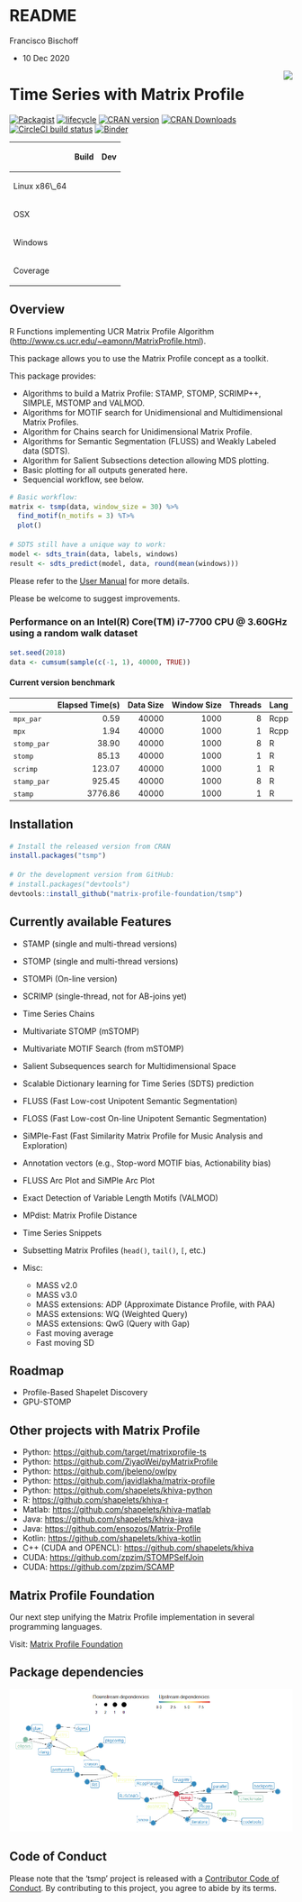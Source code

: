 README
================
Francisco Bischoff
- 10 Dec 2020

<!-- README.md is generated from README.Rmd. Please edit that file -->

<img src="man/figures/logo.png" align="right" style="float:right;"/>

# Time Series with Matrix Profile

<!-- badges: start -->

[![Packagist](https://img.shields.io/badge/License-Apache--2.0-brightgreen.svg)](https://choosealicense.com/licenses/apache-2.0/)
[![lifecycle](https://img.shields.io/badge/lifecycle-stable-brightgreen.svg)](https://www.tidyverse.org/lifecycle/#stable)
[![CRAN
version](http://www.r-pkg.org/badges/version/tsmp)](https://cran.r-project.org/package=tsmp)
[![CRAN
Downloads](https://cranlogs.r-pkg.org/badges/tsmp)](https://cran.r-project.org/package=tsmp)
[![CircleCI build
status](https://circleci.com/gh/matrix-profile-foundation/tsmp.svg?style=svg)](https://circleci.com/gh/matrix-profile-foundation/tsmp)
[![Binder](https://mybinder.org/badge_logo.svg)](https://mybinder.org/v2/gh/matrix-profile-foundation/tsmp/master)
<!-- badges: end -->

<table>
<thead>
<tr class="header">
<th>
<p>
</p>
</th>
<th>
<p>
Build
</p>
<p>
</p>
</th>
<th>
<p>
Dev
</p>
<p>
</p>
</th>
</tr>
</thead>
<tbody>
<tr class="odd">
<td>
<p>
Linux x86\_64
</p>
</td>
<td>
<p>
</p>
</td>
<td>
</td>
</tr>
<tr class="even">
<td>
<p>
OSX
</p>
</td>
<td>
<p>
</p>
</td>
<td>
</td>
</tr>
<tr class="odd">
<td>
<p>
Windows
</p>
</td>
<td>
<p>
</p>
</td>
<td>
</td>
</tr>
<tr class="even">
<td>
<p>
Coverage
</p>
</td>
<td>
<p>
</p>
</td>
<td>
</td>
</tr>
</tbody>
</table>

## Overview

R Functions implementing UCR Matrix Profile Algorithm
(<http://www.cs.ucr.edu/~eamonn/MatrixProfile.html>).

This package allows you to use the Matrix Profile concept as a toolkit.

This package provides:

-   Algorithms to build a Matrix Profile: STAMP, STOMP, SCRIMP++,
    SIMPLE, MSTOMP and VALMOD.
-   Algorithms for MOTIF search for Unidimensional and Multidimensional
    Matrix Profiles.
-   Algorithm for Chains search for Unidimensional Matrix Profile.
-   Algorithms for Semantic Segmentation (FLUSS) and Weakly Labeled data
    (SDTS).
-   Algorithm for Salient Subsections detection allowing MDS plotting.
-   Basic plotting for all outputs generated here.
-   Sequencial workflow, see below.

``` r
# Basic workflow:
matrix <- tsmp(data, window_size = 30) %>%
  find_motif(n_motifs = 3) %T>%
  plot()

# SDTS still have a unique way to work:
model <- sdts_train(data, labels, windows)
result <- sdts_predict(model, data, round(mean(windows)))
```

Please refer to the [User
Manual](https://matrix-profile-foundation.github.io/tsmp/reference/) for
more details.

Please be welcome to suggest improvements.

### Performance on an Intel(R) Core(TM) i7-7700 CPU @ 3.60GHz using a random walk dataset

``` r
set.seed(2018)
data <- cumsum(sample(c(-1, 1), 40000, TRUE))
```

#### Current version benchmark

|             | Elapsed Time(s) | Data Size | Window Size | Threads | Lang |
|:------------|----------------:|----------:|------------:|--------:|:-----|
| `mpx_par`   |            0.59 |     40000 |        1000 |       8 | Rcpp |
| `mpx`       |            1.94 |     40000 |        1000 |       1 | Rcpp |
| `stomp_par` |           38.90 |     40000 |        1000 |       8 | R    |
| `stomp`     |           85.13 |     40000 |        1000 |       1 | R    |
| `scrimp`    |          123.07 |     40000 |        1000 |       1 | R    |
| `stamp_par` |          925.45 |     40000 |        1000 |       8 | R    |
| `stamp`     |         3776.86 |     40000 |        1000 |       1 | R    |

## Installation

``` r
# Install the released version from CRAN
install.packages("tsmp")

# Or the development version from GitHub:
# install.packages("devtools")
devtools::install_github("matrix-profile-foundation/tsmp")
```

## Currently available Features

-   STAMP (single and multi-thread versions)

-   STOMP (single and multi-thread versions)

-   STOMPi (On-line version)

-   SCRIMP (single-thread, not for AB-joins yet)

-   Time Series Chains

-   Multivariate STOMP (mSTOMP)

-   Multivariate MOTIF Search (from mSTOMP)

-   Salient Subsequences search for Multidimensional Space

-   Scalable Dictionary learning for Time Series (SDTS) prediction

-   FLUSS (Fast Low-cost Unipotent Semantic Segmentation)

-   FLOSS (Fast Low-cost On-line Unipotent Semantic Segmentation)

-   SiMPle-Fast (Fast Similarity Matrix Profile for Music Analysis and
    Exploration)

-   Annotation vectors (e.g., Stop-word MOTIF bias, Actionability bias)

-   FLUSS Arc Plot and SiMPle Arc Plot

-   Exact Detection of Variable Length Motifs (VALMOD)

-   MPdist: Matrix Profile Distance

-   Time Series Snippets

-   Subsetting Matrix Profiles (`head()`, `tail()`, `[`, etc.)

-   Misc:

    -   MASS v2.0
    -   MASS v3.0
    -   MASS extensions: ADP (Approximate Distance Profile, with PAA)
    -   MASS extensions: WQ (Weighted Query)
    -   MASS extensions: QwG (Query with Gap)
    -   Fast moving average
    -   Fast moving SD

## Roadmap

-   Profile-Based Shapelet Discovery
-   GPU-STOMP

## Other projects with Matrix Profile

-   Python: <https://github.com/target/matrixprofile-ts>
-   Python: <https://github.com/ZiyaoWei/pyMatrixProfile>
-   Python: <https://github.com/jbeleno/owlpy>
-   Python: <https://github.com/javidlakha/matrix-profile>
-   Python: <https://github.com/shapelets/khiva-python>
-   R: <https://github.com/shapelets/khiva-r>
-   Matlab: <https://github.com/shapelets/khiva-matlab>
-   Java: <https://github.com/shapelets/khiva-java>
-   Java: <https://github.com/ensozos/Matrix-Profile>
-   Kotlin: <https://github.com/shapelets/khiva-kotlin>
-   C++ (CUDA and OPENCL): <https://github.com/shapelets/khiva>
-   CUDA: <https://github.com/zpzim/STOMPSelfJoin>
-   CUDA: <https://github.com/zpzim/SCAMP>

## Matrix Profile Foundation

Our next step unifying the Matrix Profile implementation in several
programming languages.

Visit: [Matrix Profile Foundation](https://matrixprofile.org)

## Package dependencies

![](man/figures/dependency_plot-1.png)<!-- -->

## Code of Conduct

Please note that the ‘tsmp’ project is released with a [Contributor Code
of
Conduct](https://github.com/matrix-profile-foundation/tsmp/blob/master/.github/CODE_OF_CONDUCT.md).
By contributing to this project, you agree to abide by its terms.
